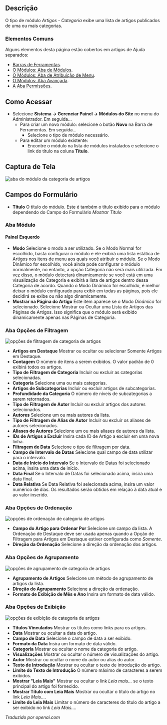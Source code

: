 <!-- Filename: Help4.x:Site_Modules:_Articles_-_Category  / Display title: Módulos: Artigos - Categoria -->

## Descrição

O tipo de módulo *Artigos - Categoria* exibe uma lista de artigos publicados de uma ou mais categorias.

### Elementos Comuns

Alguns elementos desta página estão cobertos em artigos de Ajuda separados:

* [Barras de Ferramentas](jdocmanual?article=help/common-elements/toolbars).
* [O Módulos: Aba de Módulos](jdocmanual?article=help/modules/modules-module-tab).
* [O Módulos: Aba de Atribuição de Menu](jdocmanual?article=help/modules/modules-menu-assignment-tab).
* [O Módulos: Aba Avançada](jdocmanual?article=help/modules/modules-advanced-tab).
* [A Aba Permissões](jdocmanual?article=help/common-elements/edit-permissions).

<!-- ToDo: Um tutorial para mostrar como usar este módulo -->

## Como Acessar

- Selecione **Sistema → Gerenciar Painel → Módulos do Site** no menu do Administrador. Em seguida...
  - Para criar um novo módulo: selecione o botão **Novo** na Barra de Ferramentas. Em seguida...
    - Selecione o tipo de módulo necessário.
  - Para editar um módulo existente:
    - Encontre o módulo na lista de módulos instalados e selecione o link do título na coluna **Título**.

## Captura de Tela

![aba do módulo da categoria de artigos](../../../ptbr/images/modules-site/modules-articles-category-module-tab.png)

## Campos do Formulário

- **Título** O título do módulo. Este é também o título exibido 
  para o módulo dependendo do Campo do Formulário *Mostrar Título*

### Aba Módulo

#### Painel Esquerdo

- **Modo** Selecione o modo a ser utilizado. Se o Modo Normal for escolhido, 
  basta configurar o módulo e ele exibirá uma lista estática de Artigos nos 
  itens de menu aos quais você atribuir o módulo. Se o Modo Dinâmico for escolhido, 
  você ainda pode configurar o módulo normalmente, no entanto, a opção Categoria 
  não será mais utilizada. Em vez disso, o módulo detectará dinamicamente se 
  você está em uma visualização de Categoria e exibirá a lista de artigos dentro 
  dessa Categoria de acordo. Quando o Modo Dinâmico for escolhido, é melhor
  deixar o módulo configurado para exibir em todas as páginas, pois ele decidirá
  se exibe ou não algo dinamicamente.
- **Mostrar na Página do Artigo** Este item aparece se o Modo *Dinâmico* for selecionado.
  Selecione Mostrar ou Ocultar uma Lista de Artigos das Páginas de Artigos. Isso significa que 
  o módulo será exibido dinamicamente apenas nas Páginas de Categoria.

### Aba Opções de Filtragem

![opções de filtragem de categoria de artigos](../../../ptbr/images/modules-site/modules-articles-category-filtering-options-tab.png)

- **Artigos em Destaque** Mostrar ou ocultar ou selecionar Somente Artigos em Destaque.
- **Contagem** O número de itens a serem exibidos. O valor padrão de 0 exibirá 
  todos os artigos.
- **Tipo de Filtragem de Categoria** Incluir ou excluir as categorias selecionadas.
- **Categoria** Selecione uma ou mais categorias.
- **Artigos de Subcategorias** Incluir ou excluir artigos de subcategorias.
- **Profundidade da Categoria** O número de níveis de subcategorias a serem retornados.
- **Tipo de Filtragem de Autor** Incluir ou excluir artigos dos autores selecionados.
- **Autores** Selecione um ou mais autores da lista.
- **Tipo de Filtragem de Alias de Autor** Incluir ou excluir os aliases de autores selecionados.
- **Aliases de Autores** Selecione um ou mais aliases de autores da lista.
- **IDs de Artigos a Excluir** Insira cada ID de Artigo a excluir em uma nova linha.
- **Filtragem de Data** Selecione o tipo de filtragem por data.
- **Campo de Intervalo de Datas** Selecione qual campo de data utilizar para o intervalo.
- **Data de Início do Intervalo** Se o Intervalo de Datas foi selecionado acima, insira uma data de início.
- **Data Final** Se o Intervalo de Datas foi selecionado acima, insira uma data final.
- **Data Relativa** Se Data Relativa foi selecionada acima, insira um valor numérico de dias.
  Os resultados serão obtidos em relação à data atual e ao valor inserido.

### Aba Opções de Ordenação

![opções de ordenação de categoria de artigos](../../../ptbr/images/modules-site/modules-articles-category-ordering-options-tab.png)

- **Campo do Artigo para Ordenar Por** Selecione um campo da lista. A Ordenação de Destaque 
  deve ser usada apenas quando a Opção de Filtragem para Artigos em Destaque estiver configurada como *Somente*.
- **Direção da Ordenação** Selecione a direção da ordenação dos artigos.

### Aba Opções de Agrupamento

![opções de agrupamento de categoria de artigos](../../../ptbr/images/modules-site/modules-articles-category-grouping-options-tab.png)

- **Agrupamento de Artigos** Selecione um método de agrupamento de artigos da lista.
- **Direção do Agrupamento** Selecione a direção da ordenação.
- **Formato de Exibição de Mês e Ano** Insira um formato de data válido.

### Aba Opções de Exibição

![opções de exibição de categoria de artigos](../../../ptbr/images/modules-site/modules-articles-category-display-options-tab.png)

- **Títulos Vinculados** Mostrar os títulos como links para os artigos.
- **Data** Mostrar ou ocultar a data do artigo.
- **Campo de Data** Selecione o campo de data a ser exibido.
- **Formato da Data** Insira um formato de data válido.
- **Categoria** Mostrar ou ocultar o nome da categoria do artigo.
- **Visualizações** Mostrar ou ocultar o número de visualizações do artigo.
- **Autor** Mostrar ou ocultar o nome do autor ou alias do autor.
- **Texto de Introdução** Mostrar ou ocultar o texto de introdução do artigo.
- **Limite do Texto de Introdução** O número máximo de caracteres a serem exibidos.
- **Mostrar "Leia Mais"** Mostrar ou ocultar o link *Leia mais...* se o texto principal do artigo foi fornecido.
- **Mostrar Título com Leia Mais** Mostrar ou ocultar o título do artigo no 
  link *Leia Mais...*.
- **Limite do Leia Mais** Limitar o número de caracteres do título do artigo a ser exibido no 
  link *Leia Mais...*.

*Traduzido por openai.com*

